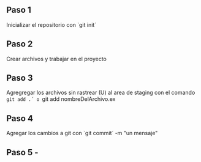 ## Paso 1
Inicializar el repositorio con `git init´
## Paso 2
Crear archivos y trabajar en el proyecto
## Paso 3 
Agregregar los archivos sin rastrear (U) al area de staging con el comando `git add .´ o `git add nombreDelArchivo.ex
## Paso 4
Agregar los cambios a git con `git commit´ -m "un mensaje"
## Paso 5  - 